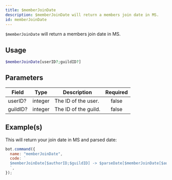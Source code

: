 ```yaml
---
title: $memberJoinDate
description: $memberJoinDate will return a members join date in MS.
id: memberJoinDate
---
```


`$memberJoinDate` will return a members join date in MS.

## Usage

```php
$memberJoinDate[userID?;guildID?]
```

## Parameters

| Field    | Type    | Description          | Required |
| -------- | ------- | -------------------- | :------: |
| userID?  | integer | The ID of the user.  |  false   |
| guildID? | integer | The ID of the guild. |  false   |

## Example(s)

This will return your join date in MS and parsed date:

```javascript
bot.command({
  name: "memberJoinDate",
  code: `
  $memberJoinDate[$authorID;$guildID] -> $parseDate[$memberJoinDate[$authorID;$guildID]]
  `,
});
```
